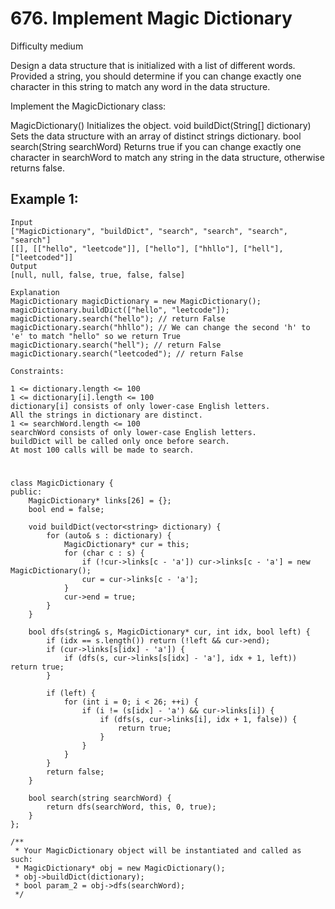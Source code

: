 # 676. Implement Magic Dictionary
Difficulty medium

Design a data structure that is initialized with a list of different words. Provided a string, you should determine if you can change exactly one character in this string to match any word in the data structure.

Implement the MagicDictionary class:

MagicDictionary() Initializes the object.
void buildDict(String[] dictionary) Sets the data structure with an array of distinct strings dictionary.
bool search(String searchWord) Returns true if you can change exactly one character in searchWord to match any string in the data structure, otherwise returns false.


## Example 1:
```
Input
["MagicDictionary", "buildDict", "search", "search", "search", "search"]
[[], [["hello", "leetcode"]], ["hello"], ["hhllo"], ["hell"], ["leetcoded"]]
Output
[null, null, false, true, false, false]

Explanation
MagicDictionary magicDictionary = new MagicDictionary();
magicDictionary.buildDict(["hello", "leetcode"]);
magicDictionary.search("hello"); // return False
magicDictionary.search("hhllo"); // We can change the second 'h' to 'e' to match "hello" so we return True
magicDictionary.search("hell"); // return False
magicDictionary.search("leetcoded"); // return False
```


```
Constraints:

1 <= dictionary.length <= 100
1 <= dictionary[i].length <= 100
dictionary[i] consists of only lower-case English letters.
All the strings in dictionary are distinct.
1 <= searchWord.length <= 100
searchWord consists of only lower-case English letters.
buildDict will be called only once before search.
At most 100 calls will be made to search.
```


#
```
class MagicDictionary {
public:
    MagicDictionary* links[26] = {};
    bool end = false;

    void buildDict(vector<string> dictionary) {
        for (auto& s : dictionary) {
            MagicDictionary* cur = this;
            for (char c : s) {
                if (!cur->links[c - 'a']) cur->links[c - 'a'] = new MagicDictionary();
                cur = cur->links[c - 'a'];
            }
            cur->end = true;
        }
    }

    bool dfs(string& s, MagicDictionary* cur, int idx, bool left) {
        if (idx == s.length()) return (!left && cur->end);
        if (cur->links[s[idx] - 'a']) {
            if (dfs(s, cur->links[s[idx] - 'a'], idx + 1, left)) return true;
        }

        if (left) {
            for (int i = 0; i < 26; ++i) {
                if (i != (s[idx] - 'a') && cur->links[i]) {
                    if (dfs(s, cur->links[i], idx + 1, false)) {
                        return true;
                    }
                }
            }
        }
        return false;
    }

    bool search(string searchWord) {
        return dfs(searchWord, this, 0, true);
    }
};

/**
 * Your MagicDictionary object will be instantiated and called as such:
 * MagicDictionary* obj = new MagicDictionary();
 * obj->buildDict(dictionary);
 * bool param_2 = obj->dfs(searchWord);
 */
```